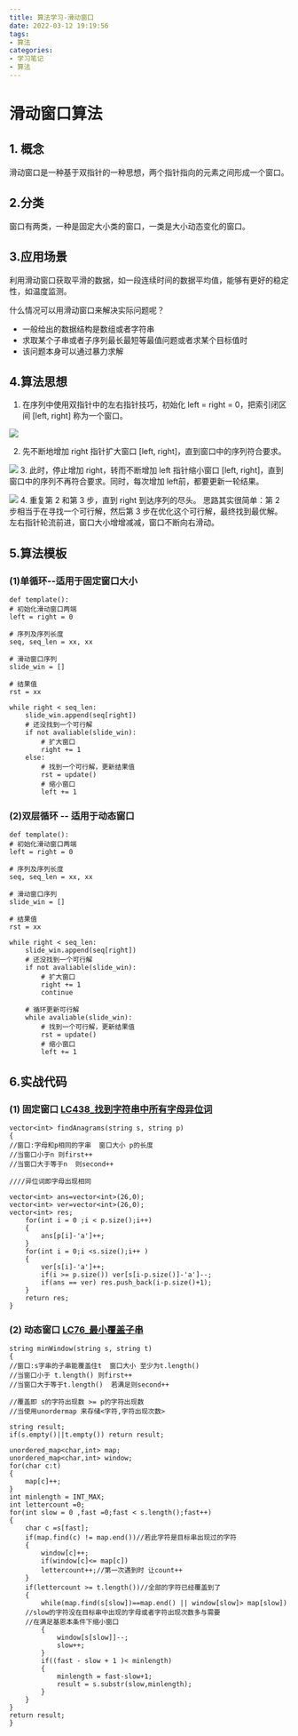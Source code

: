 ```yaml
---
title: 算法学习-滑动窗口
date: 2022-03-12 19:19:56
tags:
- 算法
categories:
- 学习笔记
- 算法
---
```


# 滑动窗口算法

## 1. 概念
滑动窗口是一种基于双指针的一种思想，两个指针指向的元素之间形成一个窗口。

## 2.分类
窗口有两类，一种是固定大小类的窗口，一类是大小动态变化的窗口。

## 3.应用场景
利用滑动窗口获取平滑的数据，如一段连续时间的数据平均值，能够有更好的稳定性，如温度监测。

什么情况可以用滑动窗口来解决实际问题呢？

- 一般给出的数据结构是数组或者字符串
- 求取某个子串或者子序列最长最短等最值问题或者求某个目标值时
- 该问题本身可以通过暴力求解

## 4.算法思想
1. 在序列中使用双指针中的左右指针技巧，初始化 left = right = 0，把索引闭区间 [left, right] 称为一个窗口。

![](滑动初始状态.png)

2. 先不断地增加 right 指针扩大窗口 [left, right]，直到窗口中的序列符合要求。

![](窗口元素满足条件.png)
3. 此时，停止增加 right，转而不断增加 left 指针缩小窗口 [left, right]，直到窗口中的序列不再符合要求。同时，每次增加 left前，都要更新一轮结果。

![](窗口滑动.png)
4. 重复第 2 和第 3 步，直到 right 到达序列的尽头。
思路其实很简单：第 2 步相当于在寻找一个可行解，然后第 3 步在优化这个可行解，最终找到最优解。左右指针轮流前进，窗口大小增增减减，窗口不断向右滑动。

## 5.算法模板

### (1)单循环--适用于固定窗口大小

	def template():
    # 初始化滑动窗口两端
    left = right = 0
    
    # 序列及序列长度
    seq, seq_len = xx, xx

    # 滑动窗口序列
    slide_win = []

    # 结果值
    rst = xx

    while right < seq_len:
        slide_win.append(seq[right])
        # 还没找到一个可行解
        if not avaliable(slide_win):
            # 扩大窗口
            right += 1
        else:
            # 找到一个可行解，更新结果值
            rst = update()
            # 缩小窗口
            left += 1

### (2)双层循环 -- 适用于动态窗口

	def template():
    # 初始化滑动窗口两端
    left = right = 0
    
    # 序列及序列长度
    seq, seq_len = xx, xx

    # 滑动窗口序列
    slide_win = []

    # 结果值
    rst = xx

    while right < seq_len:
        slide_win.append(seq[right])
        # 还没找到一个可行解
        if not avaliable(slide_win):
            # 扩大窗口
            right += 1
            continue

        # 循环更新可行解
        while avaliable(slide_win):
            # 找到一个可行解，更新结果值
            rst = update()
            # 缩小窗口
            left += 1

## 6.实战代码

### (1) 固定窗口 [LC438_找到字符串中所有字母异位词](https://leetcode-cn.com/problems/find-all-anagrams-in-a-string/)

	vector<int> findAnagrams(string s, string p) 
	{
    //窗口:字母和p相同的字串  窗口大小 p的长度
    //当窗口小于n 则first++
    //当窗口大于等于n  则second++

	////异位词即字母出现相同

    vector<int> ans=vector<int>(26,0);
    vector<int> ver=vector<int>(26,0);
    vector<int> res;
        for(int i = 0 ;i < p.size();i++)
        {
            ans[p[i]-'a']++;
        }
        for(int i = 0;i <s.size();i++ )
        {
            ver[s[i]-'a']++;
            if(i >= p.size()) ver[s[i-p.size()]-'a']--;
            if(ans == ver) res.push_back(i-p.size()+1);
        }
        return res;
	}

### (2) 动态窗口 [LC76_最小覆盖子串](https://leetcode-cn.com/problems/minimum-window-substring/)

	string minWindow(string s, string t)
	{
    //窗口:s字串的子串能覆盖住t  窗口大小 至少为t.length()
    //当窗口小于 t.length() 则first++
    //当窗口大于等于t.length()  若满足则second++

	//覆盖即 s的字符出现数 >= p的字符出现数
	//当使用unordermap 来存储<字符,字符出现次数>

    string result;
    if(s.empty()||t.empty()) return result;

    unordered_map<char,int> map;
    unordered_map<char,int> window;
    for(char c:t)
    {
        map[c]++;
    }
    int minlength = INT_MAX;
    int lettercount =0;
    for(int slow = 0 ,fast =0;fast < s.length();fast++)
    {
        char c =s[fast];
        if(map.find(c) != map.end())//若此字符是目标串出现过的字符
        {
            window[c]++;
            if(window[c]<= map[c])
            lettercount++;//第一次遇到时 让count++
        }
        if(lettercount >= t.length())//全部的字符已经覆盖到了
        {
            while(map.find(s[slow])==map.end() || window[slow]> map[slow])
		//slow的字符没在目标串中出现的字母或者字符出现次数多与需要
		//在满足基恩本条件下缩小窗口
            {
                window[s[slow]]--;
                slow++;
            }
            if((fast - slow + 1 )< minlength)
            {
                minlength = fast-slow+1;
                result = s.substr(slow,minlength);
            }
        }
    }
    return result;
	}